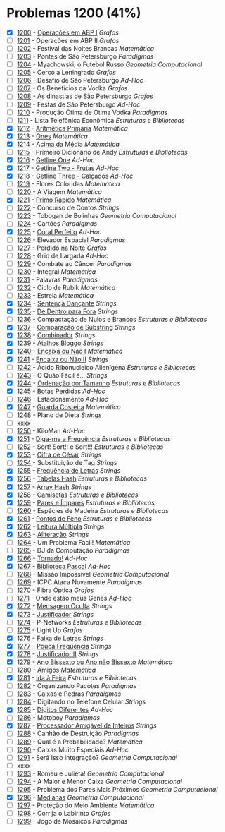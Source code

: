 # Problemas 1200 (41%)

  - [x]  [1200](https://www.beecrowd.com.br/judge/pt/problems/view/1200) - [Operações em ABP I](https://github.com/potigol/beecrowd/blob/master/src/1200/1200.poti) *Grafos*
  - [ ]  [1201](https://www.beecrowd.com.br/judge/pt/problems/view/1201) - Operações em ABP II *Grafos*
  - [ ]  [1202](https://www.beecrowd.com.br/judge/pt/problems/view/1202) - Festival das Noites Brancas *Matemática*
  - [ ]  [1203](https://www.beecrowd.com.br/judge/pt/problems/view/1203) - Pontes de São Petersburgo *Paradigmas*
  - [ ]  [1204](https://www.beecrowd.com.br/judge/pt/problems/view/1204) - Myachowski, o Futebol Russo *Geometria Computacional*
  - [ ]  [1205](https://www.beecrowd.com.br/judge/pt/problems/view/1205) - Cerco a Leningrado *Grafos*
  - [ ]  [1206](https://www.beecrowd.com.br/judge/pt/problems/view/1206) - Desafio de São Petersburgo *Ad-Hoc*
  - [ ]  [1207](https://www.beecrowd.com.br/judge/pt/problems/view/1207) - Os Benefícios da Vodka *Grafos*
  - [ ]  [1208](https://www.beecrowd.com.br/judge/pt/problems/view/1208) - As dinastias de São Petersburgo *Grafos*
  - [ ]  [1209](https://www.beecrowd.com.br/judge/pt/problems/view/1209) - Festas de São Petersburgo *Ad-Hoc*
  - [ ]  [1210](https://www.beecrowd.com.br/judge/pt/problems/view/1210) - Produção Ótima de Ótima Vodka *Paradigmas*
  - [ ]  [1211](https://www.beecrowd.com.br/judge/pt/problems/view/1211) - Lista Telefônica Econômica *Estruturas e Bibliotecas*
  - [x]  [1212](https://www.beecrowd.com.br/judge/pt/problems/view/1212) - [Aritmética Primária](https://github.com/potigol/beecrowd/blob/master/src/1200/1212.poti) *Matemática*
  - [x]  [1213](https://www.beecrowd.com.br/judge/pt/problems/view/1213) - [Ones](https://github.com/potigol/beecrowd/blob/master/src/1200/1213.poti) *Matemática*
  - [x]  [1214](https://www.beecrowd.com.br/judge/pt/problems/view/1214) - [Acima da Média](https://github.com/potigol/beecrowd/blob/master/src/1200/1214.poti) *Matemática*
  - [ ]  [1215](https://www.beecrowd.com.br/judge/pt/problems/view/1215) - Primeiro Dicionário de Andy *Estruturas e Bibliotecas*
  - [x]  [1216](https://www.beecrowd.com.br/judge/pt/problems/view/1216) - [Getline One](https://github.com/potigol/beecrowd/blob/master/src/1200/1216.poti) *Ad-Hoc*
  - [x]  [1217](https://www.beecrowd.com.br/judge/pt/problems/view/1217) - [Getline Two - Frutas](https://github.com/potigol/beecrowd/blob/master/src/1200/1217.poti) *Ad-Hoc*
  - [x]  [1218](https://www.beecrowd.com.br/judge/pt/problems/view/1218) - [Getline Three - Calçados](https://github.com/potigol/beecrowd/blob/master/src/1200/1218.poti) *Ad-Hoc*
  - [ ]  [1219](https://www.beecrowd.com.br/judge/pt/problems/view/1219) - Flores Coloridas *Matemática*
  - [ ]  [1220](https://www.beecrowd.com.br/judge/pt/problems/view/1220) - A Viagem *Matemática*
  - [x]  [1221](https://www.beecrowd.com.br/judge/pt/problems/view/1221) - [Primo Rápido](https://github.com/potigol/beecrowd/blob/master/src/1200/1221.poti) *Matemática*
  - [ ]  [1222](https://www.beecrowd.com.br/judge/pt/problems/view/1222) - Concurso de Contos *Strings*
  - [ ]  [1223](https://www.beecrowd.com.br/judge/pt/problems/view/1223) - Tobogan de Bolinhas *Geometria Computacional*
  - [ ]  [1224](https://www.beecrowd.com.br/judge/pt/problems/view/1224) - Cartões *Paradigmas*
  - [x]  [1225](https://www.beecrowd.com.br/judge/pt/problems/view/1225) - [Coral Perfeito](https://github.com/potigol/beecrowd/blob/master/src/1200/1225.poti) *Ad-Hoc*
  - [ ]  [1226](https://www.beecrowd.com.br/judge/pt/problems/view/1226) - Elevador Espacial *Paradigmas*
  - [ ]  [1227](https://www.beecrowd.com.br/judge/pt/problems/view/1227) - Perdido na Noite *Grafos*
  - [ ]  [1228](https://www.beecrowd.com.br/judge/pt/problems/view/1228) - Grid de Largada *Ad-Hoc*
  - [ ]  [1229](https://www.beecrowd.com.br/judge/pt/problems/view/1229) - Combate ao Câncer *Paradigmas*
  - [ ]  [1230](https://www.beecrowd.com.br/judge/pt/problems/view/1230) - Integral *Matemática*
  - [ ]  [1231](https://www.beecrowd.com.br/judge/pt/problems/view/1231) - Palavras *Paradigmas*
  - [ ]  [1232](https://www.beecrowd.com.br/judge/pt/problems/view/1232) - Ciclo de Rubik *Matemática*
  - [ ]  [1233](https://www.beecrowd.com.br/judge/pt/problems/view/1233) - Estrela *Matemática*
  - [x]  [1234](https://www.beecrowd.com.br/judge/pt/problems/view/1234) - [Sentença Dançante](https://github.com/potigol/beecrowd/blob/master/src/1200/1234.poti) *Strings*
  - [x]  [1235](https://www.beecrowd.com.br/judge/pt/problems/view/1235) - [De Dentro para Fora](https://github.com/potigol/beecrowd/blob/master/src/1200/1235.poti) *Strings*
  - [ ]  [1236](https://www.beecrowd.com.br/judge/pt/problems/view/1236) - Compactação de Nulos e Brancos *Estruturas e Bibliotecas*
  - [x]  [1237](https://www.beecrowd.com.br/judge/pt/problems/view/1237) - [Comparação de Substring](https://github.com/potigol/beecrowd/blob/master/src/1200/1237.poti) *Strings*
  - [x]  [1238](https://www.beecrowd.com.br/judge/pt/problems/view/1238) - [Combinador](https://github.com/potigol/beecrowd/blob/master/src/1200/1238.poti) *Strings*
  - [x]  [1239](https://www.beecrowd.com.br/judge/pt/problems/view/1239) - [Atalhos Bloggo](https://github.com/potigol/beecrowd/blob/master/src/1200/1239.poti) *Strings*
  - [x]  [1240](https://www.beecrowd.com.br/judge/pt/problems/view/1240) - [Encaixa ou Não I](https://github.com/potigol/beecrowd/blob/master/src/1200/1240.poti) *Matemática*
  - [x]  [1241](https://www.beecrowd.com.br/judge/pt/problems/view/1241) - [Encaixa ou Não II](https://github.com/potigol/beecrowd/blob/master/src/1200/1241.poti) *Strings*
  - [ ]  [1242](https://www.beecrowd.com.br/judge/pt/problems/view/1242) - Ácido Ribonucleico Alienígena *Estruturas e Bibliotecas*
  - [ ]  [1243](https://www.beecrowd.com.br/judge/pt/problems/view/1243) - O Quão Fácil é... *Strings*
  - [x]  [1244](https://www.beecrowd.com.br/judge/pt/problems/view/1244) - [Ordenação por Tamanho](https://github.com/potigol/beecrowd/blob/master/src/1200/1244.poti) *Estruturas e Bibliotecas*
  - [x]  [1245](https://www.beecrowd.com.br/judge/pt/problems/view/1245) - [Botas Perdidas](https://github.com/potigol/beecrowd/blob/master/src/1200/1245.poti) *Ad-Hoc*
  - [ ]  [1246](https://www.beecrowd.com.br/judge/pt/problems/view/1246) - Estacionamento *Ad-Hoc*
  - [x]  [1247](https://www.beecrowd.com.br/judge/pt/problems/view/1247) - [Guarda Costeira](https://github.com/potigol/beecrowd/blob/master/src/1200/1247.poti) *Matemática*
  - [ ]  [1248](https://www.beecrowd.com.br/judge/pt/problems/view/1248) - Plano de Dieta *Strings*
  - [ ] ~~xxxx~~
  - [ ]  [1250](https://www.beecrowd.com.br/judge/pt/problems/view/1250) - KiloMan *Ad-Hoc*
  - [x]  [1251](https://www.beecrowd.com.br/judge/pt/problems/view/1251) - [Diga-me a Frequência](https://github.com/potigol/beecrowd/blob/master/src/1200/1251.poti) *Estruturas e Bibliotecas*
  - [ ]  [1252](https://www.beecrowd.com.br/judge/pt/problems/view/1252) - Sort! Sort!! e Sort!!! *Estruturas e Bibliotecas*
  - [x]  [1253](https://www.beecrowd.com.br/judge/pt/problems/view/1253) - [Cifra de César](https://github.com/potigol/beecrowd/blob/master/src/1200/1253.poti) *Strings*
  - [ ]  [1254](https://www.beecrowd.com.br/judge/pt/problems/view/1254) - Substituição de Tag *Strings*
  - [x]  [1255](https://www.beecrowd.com.br/judge/pt/problems/view/1255) - [Frequência de Letras](https://github.com/potigol/beecrowd/blob/master/src/1200/1255.poti) *Strings*
  - [x]  [1256](https://www.beecrowd.com.br/judge/pt/problems/view/1256) - [Tabelas Hash](https://github.com/potigol/beecrowd/blob/master/src/1200/1256.poti) *Estruturas e Bibliotecas*
  - [x]  [1257](https://www.beecrowd.com.br/judge/pt/problems/view/1257) - [Array Hash](https://github.com/potigol/beecrowd/blob/master/src/1200/1257.poti) *Strings*
  - [x]  [1258](https://www.beecrowd.com.br/judge/pt/problems/view/1258) - [Camisetas](https://github.com/potigol/beecrowd/blob/master/src/1200/1258.poti) *Estruturas e Bibliotecas*
  - [x]  [1259](https://www.beecrowd.com.br/judge/pt/problems/view/1259) - [Pares e Ímpares](https://github.com/potigol/beecrowd/blob/master/src/1200/1259.poti) *Estruturas e Bibliotecas*
  - [ ]  [1260](https://www.beecrowd.com.br/judge/pt/problems/view/1260) - Espécies de Madeira *Estruturas e Bibliotecas*
  - [x]  [1261](https://www.beecrowd.com.br/judge/pt/problems/view/1261) - [Pontos de Feno](https://github.com/potigol/beecrowd/blob/master/src/1200/1261.poti) *Estruturas e Bibliotecas*
  - [x]  [1262](https://www.beecrowd.com.br/judge/pt/problems/view/1262) - [Leitura Múltipla](https://github.com/potigol/beecrowd/blob/master/src/1200/1262.poti) *Strings*
  - [x]  [1263](https://www.beecrowd.com.br/judge/pt/problems/view/1263) - [Aliteração](https://github.com/potigol/beecrowd/blob/master/src/1200/1263.poti) *Strings*
  - [ ]  [1264](https://www.beecrowd.com.br/judge/pt/problems/view/1264) - Um Problema Fácil! *Matemática*
  - [ ]  [1265](https://www.beecrowd.com.br/judge/pt/problems/view/1265) - DJ da Computação *Paradigmas*
  - [x]  [1266](https://www.beecrowd.com.br/judge/pt/problems/view/1266) - [Tornado!](https://github.com/potigol/beecrowd/blob/master/src/1200/1266.poti) *Ad-Hoc*
  - [x]  [1267](https://www.beecrowd.com.br/judge/pt/problems/view/1267) - [Biblioteca Pascal](https://github.com/potigol/beecrowd/blob/master/src/1200/1267.poti) *Ad-Hoc*
  - [ ]  [1268](https://www.beecrowd.com.br/judge/pt/problems/view/1268) - Missão Impossível *Geometria Computacional*
  - [ ]  [1269](https://www.beecrowd.com.br/judge/pt/problems/view/1269) - ICPC Ataca Novamente *Paradigmas*
  - [ ]  [1270](https://www.beecrowd.com.br/judge/pt/problems/view/1270) - Fibra Óptica *Grafos*
  - [ ]  [1271](https://www.beecrowd.com.br/judge/pt/problems/view/1271) - Onde estão meus Genes *Ad-Hoc*
  - [x]  [1272](https://www.beecrowd.com.br/judge/pt/problems/view/1272) - [Mensagem Oculta](https://github.com/potigol/beecrowd/blob/master/src/1200/1272.poti) *Strings*
  - [x]  [1273](https://www.beecrowd.com.br/judge/pt/problems/view/1273) - [Justificador](https://github.com/potigol/beecrowd/blob/master/src/1200/1273.poti) *Strings*
  - [ ]  [1274](https://www.beecrowd.com.br/judge/pt/problems/view/1274) - P-Networks *Estruturas e Bibliotecas*
  - [ ]  [1275](https://www.beecrowd.com.br/judge/pt/problems/view/1275) - Light Up *Grafos*
  - [x]  [1276](https://www.beecrowd.com.br/judge/pt/problems/view/1276) - [Faixa de Letras](https://github.com/potigol/beecrowd/blob/master/src/1200/1276.poti) *Strings*
  - [x]  [1277](https://www.beecrowd.com.br/judge/pt/problems/view/1277) - [Pouca Frequência](https://github.com/potigol/beecrowd/blob/master/src/1200/1277.poti) *Strings*
  - [x]  [1278](https://www.beecrowd.com.br/judge/pt/problems/view/1278) - [Justificador II](https://github.com/potigol/beecrowd/blob/master/src/1200/1278.poti) *Strings*
  - [x]  [1279](https://www.beecrowd.com.br/judge/pt/problems/view/1279) - [Ano Bissexto ou Ano não Bissexto](https://github.com/potigol/beecrowd/blob/master/src/1200/1279.poti) *Matemática*
  - [ ]  [1280](https://www.beecrowd.com.br/judge/pt/problems/view/1280) - Amigos *Matemática*
  - [x]  [1281](https://www.beecrowd.com.br/judge/pt/problems/view/1281) - [Ida à Feira](https://github.com/potigol/beecrowd/blob/master/src/1200/1281.poti) *Estruturas e Bibliotecas*
  - [ ]  [1282](https://www.beecrowd.com.br/judge/pt/problems/view/1282) - Organizando Pacotes *Paradigmas*
  - [ ]  [1283](https://www.beecrowd.com.br/judge/pt/problems/view/1283) - Caixas e Pedras *Paradigmas*
  - [ ]  [1284](https://www.beecrowd.com.br/judge/pt/problems/view/1284) - Digitando no Telefone Celular *Strings*
  - [x]  [1285](https://www.beecrowd.com.br/judge/pt/problems/view/1285) - [Dígitos Diferentes](https://github.com/potigol/beecrowd/blob/master/src/1200/1285.poti) *Ad-Hoc*
  - [ ]  [1286](https://www.beecrowd.com.br/judge/pt/problems/view/1286) - Motoboy *Paradigmas*
  - [x]  [1287](https://www.beecrowd.com.br/judge/pt/problems/view/1287) - [Processador Amigável de Inteiros](https://github.com/potigol/beecrowd/blob/master/src/1200/1287.poti) *Strings*
  - [ ]  [1288](https://www.beecrowd.com.br/judge/pt/problems/view/1288) - Canhão de Destruição *Paradigmas*
  - [ ]  [1289](https://www.beecrowd.com.br/judge/pt/problems/view/1289) - Qual é a Probabilidade? *Matemática*
  - [ ]  [1290](https://www.beecrowd.com.br/judge/pt/problems/view/1290) - Caixas Muito Especiais *Ad-Hoc*
  - [ ]  [1291](https://www.beecrowd.com.br/judge/pt/problems/view/1291) - Será Isso Integração? *Geometria Computacional*
  - [ ] ~~xxxx~~
  - [ ]  [1293](https://www.beecrowd.com.br/judge/pt/problems/view/1293) - Romeu e Julieta! *Geometria Computacional*
  - [ ]  [1294](https://www.beecrowd.com.br/judge/pt/problems/view/1294) - A Maior e Menor Caixa *Geometria Computacional*
  - [ ]  [1295](https://www.beecrowd.com.br/judge/pt/problems/view/1295) - Problema dos Pares Mais Próximos *Geometria Computacional*
  - [x]  [1296](https://www.beecrowd.com.br/judge/pt/problems/view/1296) - [Medianas](https://github.com/potigol/beecrowd/blob/master/src/1200/1296.poti) *Geometria Computacional*
  - [ ]  [1297](https://www.beecrowd.com.br/judge/pt/problems/view/1297) - Proteção do Meio Ambiente *Matemática*
  - [ ]  [1298](https://www.beecrowd.com.br/judge/pt/problems/view/1298) - Corrija o Labirinto *Grafos*
  - [ ]  [1299](https://www.beecrowd.com.br/judge/pt/problems/view/1299) - Jogo de Mosaicos *Paradigmas*